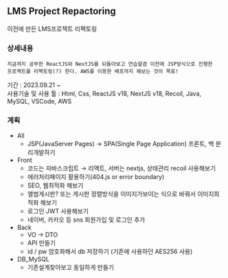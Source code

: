 ## LMS Project Repactoring
이전에 만든 LMS프로젝트 리팩토링 
   
 

### 상세내용

```
지금까지 공부한 ReactJS와 NextJS를 되돌아보고 연습할겸 이전에 JSP방식으로 진행한
프로젝트를 리팩토링(?) 한다. AWS를 이용한 배포까지 해보는 것이 목표!
```

기간 : 2023.09.21 ~     
사용기술 및 사용 툴 :  Html, Css, ReactJS v18, NextJS v18, Recoil, Java, MySQL, VSCode, AWS 


### 계획
- All
    - JSP(JavaServer Pages) → SPA(Single Page Application)
    프론트, 백 분리개발하기
- Front
    - 코드는 자바스크립트 → 리액트, 서버는 nextjs,  상태관리 recoil 사용해보기
    - 에러처리페이지 활용하기(404.js or error boundary)
    - SEO, 웹최적화 해보기
    - 앨범게시판? 또는 게시판 정렬방식을 이미지가보이는 식으로 바꿔서 이미지최적화 해보기
    - 로그인 JWT 사용해보기
    - 네이버, 카카오 등 sns 회원가입 및 로그인 추가
- Back
    - VO → DTO
    - API 만들기
    - id / pw 암호화해서 db 저장하기 (기존에 사용하던 AES256 사용)
- DB_MySQL
    - 기존설계찾아보고 동일하게 만들기
